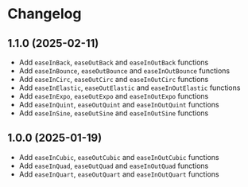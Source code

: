 # Changelog

## 1.1.0 (2025-02-11)

- Add `easeInBack`, `easeOutBack` and `easeInOutBack` functions
- Add `easeInBounce`, `easeOutBounce` and `easeInOutBounce` functions
- Add `easeInCirc`, `easeOutCirc` and `easeInOutCirc` functions
- Add `easeInElastic`, `easeOutElastic` and `easeInOutElastic` functions
- Add `easeInExpo`, `easeOutExpo` and `easeInOutExpo` functions
- Add `easeInQuint`, `easeOutQuint` and `easeInOutQuint` functions
- Add `easeInSine`, `easeOutSine` and `easeInOutSine` functions

## 1.0.0 (2025-01-19)

- Add `easeInCubic`, `easeOutCubic` and `easeInOutCubic` functions
- Add `easeInQuad`, `easeOutQuad` and `easeInOutQuad` functions
- Add `easeInQuart`, `easeOutQuart` and `easeInOutQuart` functions
